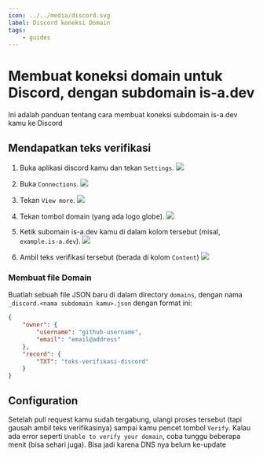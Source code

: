 ```yaml
---
icon: ../../media/discord.svg
label: Discord koneksi Domain
tags:
    - guides
---
```


# Membuat koneksi domain untuk Discord, dengan subdomain is-a.dev

Ini adalah panduan tentang cara membuat koneksi subdomain is-a.dev kamu ke Discord

## Mendapatkan teks verifikasi

1. Buka aplikasi discord kamu dan tekan `Settings`.
   ![](../../media/discord/step_1.png)

2. Buka  `Connections`.
   ![](../../media/discord/step_2.png)

3. Tekan `View more`.
   ![](../../media/discord/step_3.png)

4. Tekan tombol domain (yang ada logo globe).
   ![](../../media/discord/step_4.png)

5. Ketik subomain is-a.dev kamu di dalam kolom tersebut  (misal, `example.is-a.dev`).
   ![](../../media/discord/step_5.png)

6. Ambil teks verifikasi tersebut (berada di kolom `Content`)
   ![](../../media/discord/step_6.png)

### Membuat file Domain

Buatlah sebuah file JSON baru di dalam directory `domains`, dengan nama `_discord.<nama subdomain kamu>.json` dengan format ini:

```json
{
    "owner": {
        "username": "github-username",
        "email": "email@address"
    },
    "record": {
        "TXT": "teks-verifikasi-discord"
    }
}
```

## Configuration

Setelah pull request kamu sudah tergabung, ulangi proses tersebut (tapi gausah ambil teks verifikasinya) sampai kamu pencet tombol `Verify`. Kalau ada error seperti `Unable to verify your domain`, coba tunggu beberapa menit (bisa sehari juga). Bisa jadi karena DNS nya belum ke-update